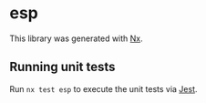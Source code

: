 # esp

This library was generated with [Nx](https://nx.dev).

## Running unit tests

Run `nx test esp` to execute the unit tests via [Jest](https://jestjs.io).
